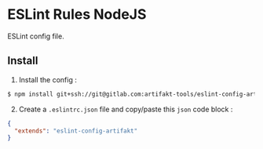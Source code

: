 # ESLint Rules NodeJS

ESLint config file.

## Install

1. Install the config : 
```bash
$ npm install git+ssh://git@gitlab.com:artifakt-tools/eslint-config-artifakt
```

2. Create a `.eslintrc.json` file and copy/paste this `json` code block : 
```json
{
  "extends": "eslint-config-artifakt"
}
```

